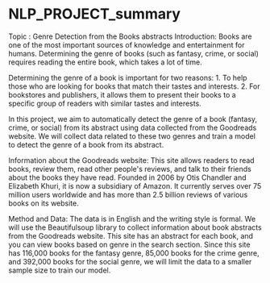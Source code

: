 # NLP_PROJECT_summary
Topic : Genre Detection from the Books abstracts Introduction: Books are one of the most important sources of knowledge and entertainment for humans. Determining the genre of books (such as fantasy, crime, or social) requires reading the entire book, which takes a lot of time.

Determining the genre of a book is important for two reasons: 1. To help those who are looking for books that match their tastes and interests. 2. For bookstores and publishers, it allows them to present their books to a specific group of readers with similar tastes and interests.

In this project, we aim to automatically detect the genre of a book (fantasy, crime, or social) from its abstract using data collected from the Goodreads website. We will collect data related to these two genres and train a model to detect the genre of a book from its abstract.

Information about the Goodreads website: This site allows readers to read books, review them, read other people's reviews, and talk to their friends about the books they have read. Founded in 2006 by Otis Chandler and Elizabeth Khuri, it is now a subsidiary of Amazon. It currently serves over 75 million users worldwide and has more than 2.5 billion reviews of various books on its website.

Method and Data: The data is in English and the writing style is formal. We will use the Beautifulsoup library to collect information about book abstracts from the Goodreads website. This site has an abstract for each book, and you can view books based on genre in the search section. Since this site has 116,000 books for the fantasy genre, 85,000 books for the crime genre, and 392,000 books for the social genre, we will limit the data to a smaller sample size to train our model.
